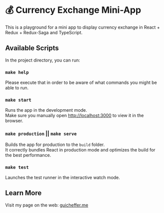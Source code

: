 # 💰 Currency Exchange Mini-App

This is a playground for a mini app to display currency exchange in React + Redux + Redux-Saga and TypeScript.

## Available Scripts

In the project directory, you can run:

### `make help`

Please execute that in order to be aware of what commands you might be able to run.

### `make start`

Runs the app in the development mode.<br />
Make sure you manually open [http://localhost:3000](http://localhost:3000) to view it in the browser.

### `make production` || `make serve`

Builds the app for production to the `build` folder.<br />
It correctly bundles React in production mode and optimizes the build for the best performance.

### `make test`

Launches the test runner in the interactive watch mode.

## Learn More

Visit my page on the web: [guicheffer.me](http://guicheffer.me)

